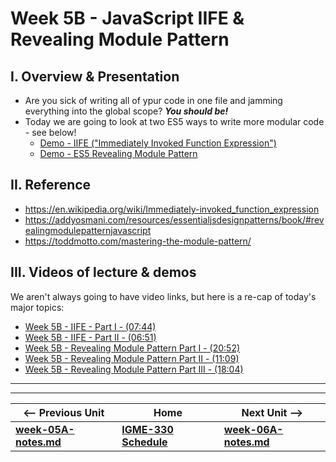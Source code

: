 # Week 5B - JavaScript IIFE & Revealing Module Pattern

## I. Overview & Presentation

- Are you sick of writing all of ypur code in one file and jamming everything into the global scope? ***You should be!***
- Today we are going to look at two ES5 ways to write more modular code - see below!
  - [Demo - IIFE ("Immediately Invoked Function Expression")](https://github.com/tonethar/IGME-330-Master/blob/master/notes/demo-iife.md)
  - [Demo - ES5 Revealing Module Pattern]()

## II. Reference
- https://en.wikipedia.org/wiki/Immediately-invoked_function_expression
- https://addyosmani.com/resources/essentialjsdesignpatterns/book/#revealingmodulepatternjavascript
- https://toddmotto.com/mastering-the-module-pattern/


## III. Videos of lecture & demos

We aren't always going to have video links, but here is a re-cap of today's major topics:

- [Week 5B - IIFE - Part I - (07:44)](https://video.rit.edu/Watch/q9F7GkXy)
- [Week 5B - IIFE - Part II - (06:51)](https://video.rit.edu/Watch/m2EFo6g8)
- [Week 5B - Revealing Module Pattern Part I - (20:52)](https://video.rit.edu/Watch/x5X3Jof9)
- [Week 5B - Revealing Module Pattern Part II - (11:09)](https://video.rit.edu/Watch/e6T9Ajx2)
- [Week 5B - Revealing Module Pattern Part III - (18:04)](https://video.rit.edu/Watch/x9J8FfDb)


<hr><hr>

| <-- Previous Unit | Home | Next Unit -->
| --- | --- | --- 
| [**week-05A-notes.md**](week-05A-notes.md)     |  [**IGME-330 Schedule**](../schedule.md) | [**week-06A-notes.md**](week-06A-notes.md)
